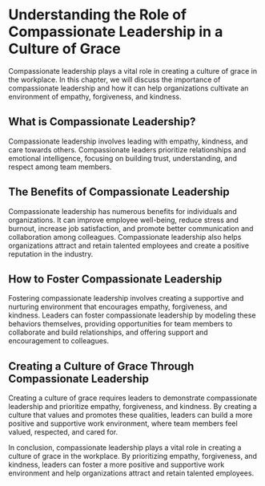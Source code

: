 Understanding the Role of Compassionate Leadership in a Culture of Grace
=============================================================================================================

Compassionate leadership plays a vital role in creating a culture of grace in the workplace. In this chapter, we will discuss the importance of compassionate leadership and how it can help organizations cultivate an environment of empathy, forgiveness, and kindness.

What is Compassionate Leadership?
---------------------------------

Compassionate leadership involves leading with empathy, kindness, and care towards others. Compassionate leaders prioritize relationships and emotional intelligence, focusing on building trust, understanding, and respect among team members.

The Benefits of Compassionate Leadership
----------------------------------------

Compassionate leadership has numerous benefits for individuals and organizations. It can improve employee well-being, reduce stress and burnout, increase job satisfaction, and promote better communication and collaboration among colleagues. Compassionate leadership also helps organizations attract and retain talented employees and create a positive reputation in the industry.

How to Foster Compassionate Leadership
--------------------------------------

Fostering compassionate leadership involves creating a supportive and nurturing environment that encourages empathy, forgiveness, and kindness. Leaders can foster compassionate leadership by modeling these behaviors themselves, providing opportunities for team members to collaborate and build relationships, and offering support and encouragement to colleagues.

Creating a Culture of Grace Through Compassionate Leadership
------------------------------------------------------------

Creating a culture of grace requires leaders to demonstrate compassionate leadership and prioritize empathy, forgiveness, and kindness. By creating a culture that values and promotes these qualities, leaders can build a more positive and supportive work environment, where team members feel valued, respected, and cared for.

In conclusion, compassionate leadership plays a vital role in creating a culture of grace in the workplace. By prioritizing empathy, forgiveness, and kindness, leaders can foster a more positive and supportive work environment and help organizations attract and retain talented employees.
